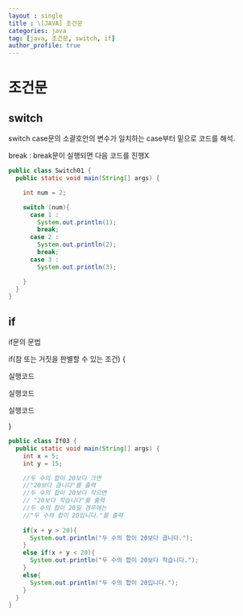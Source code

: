 ```yaml
---
layout : single
title : \[JAVA] 조건문
categories: java
tag: [java, 조건문, switch, if]
author_profile: true
---
```


# 조건문

## switch

switch case문의 소괄호안의 변수가 일치하는 case부터 밑으로 코드를 해석.

break : break문이 실행되면 다음 코드를 진행X


```java
public class Switch01 {
  public static void main(String[] args) {

    int num = 2;

    switch (num){
      case 1 :
        System.out.println(1);
        break;
      case 2 :
        System.out.println(2);
        break;
      case 3 :
        System.out.println(3);

    }
  }
}

```

## if

if문의 문법

if(참 또는 거짓을 판별할 수 있는 조건) {

 실행코드

 실행코드

 실행코드

 }

```java
public class If03 {
  public static void main(String[] args) {
    int x = 5;
    int y = 15;

    //두 수의 합이 20보다 크면
    //"20보다 큽니다"를 출력
    //두 수의 합이 20보다 작으면
    // "20보다 작습니다"를 출력
    //두 수의 합이 20일 경우에는
    //"두 수의 합이 20입니다."를 출력
    
    if(x + y > 20){
      System.out.println("두 수의 합이 20보다 큽니다.");
    }
    else if(x + y < 20){
      System.out.println("두 수의 합이 20보다 작습니다.");
    }
    else{
      System.out.println("두 수의 합이 20입니다.");
    }
  }
}
```




